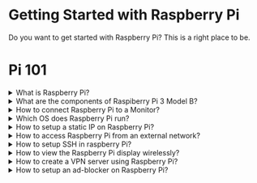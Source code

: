 # Getting Started with Raspberry Pi


Do you want to get started with Raspberry Pi? This is a right place to be.

# Pi 101


<details> 
  <summary>What is Raspberry Pi? </summary>
  Raspberry Pi is credit-card sized computer system.

  </table>
</details>

<details> 
  <summary>What are the components of Raspiberry Pi 3 Model B? </summary>
  
  Its components are listed below:<br>
  - USB Port x4<br>
  - LAN port<br>
  - In-built WiFi Modubr<br>
  - Display Port<br>
  - HDMI Port for Video Output<br>
  - Charging Port<br>
  - Memory Card<br>
  - Audio & Video Jack<br>
  - MicroSD Slot<br>
  - On-board Bluetooth 4.1 WiFI<br>
  GPIO Pins<br>
  ![My Image](https://github.com/collabnix/raspberrypi/blob/master/images/IMG_20200829_124256.jpg)
  </table>
  
</details>

<details> 
  <summary>How to connect Raspberry Pi to a Monitor? </summary>
  Using HDMI cable
  
![My Image](https://github.com/collabnix/raspberrypi/blob/master/images/IMG_20200829_125708.jpg)


  </table>
</details>


<details> 
  <summary>Which OS does Raspberry Pi run? </summary>
  Raspbian OS

  </table>
</details>

<details> 
  <summary>How to setup a static IP on Raspberry Pi?</summary>


* Open DHCP config for editing

```sh
sudo vim /etc/dhcpcd.conf
```

* Add your network interface at the top (run `route -n` to check yours)


```sh
# eth0 or whatever interface you use
interface wlan0

# This will always be your IP when you connect to this gateway
static ip_address=192.168.1.99

# Default gateway IP
static routers=192.168.1.1

# Space separated list of DNS servers
# The ones added here are Cloudflare servers
static domain_name_servers=1.1.1.1 1.0.0.1
```

* Save and reboot!

  </table>
</details>


<details> 
  <summary>How to access Raspberry Pi from an external network?</summary>
  You need to go into your router settings and set up port forwarding to the static IP of your raspberry pi, which you can get by running the following command:
  `hostname -I`

If you want to ssh into your rpi from external network then use the static IP and port 22, if any other service then use the same IP with the port of your choice.

  </table>
</details>



<details> 
  <summary>How to setup SSH in raspberry Pi?</summary>

* Run the following command and enable ssh:

```sh
sudo raspi-config
```

* Get your local IP

```sh
hostname -I

# or
ip addr | grep 192.168
```

* Go to raspberry PI and generate the SSH key pair (id_rsa and id_rsa.pub)

```sh
ssh-keygen -t rsa
```

* Add the key in known_hosts

```sh
cat id_rsa.pub >> ~/.ssh/known_hosts
```

* Do not keep the private key on the rpi for safety concerns. Copy it over to the client machine. To connect, run:

```sh
ssh -i id_rsa pi@<ip-addr-of-pi>
```
  </table>
</details>

<details> 
  <summary>How to view the Raspberry Pi display wirelessly?</summary>
  This can be done by using a VNC server on the raspberry pi and a VNC viewer on the client computer. The most secure way of doing this is using VNC over SSH.

  * VNC over SSH tunnel. On the client machine run:

```sh
ssh -L 5901:localhost:5901 -N -f <distant_user>@<server_ip>
```

* Make sure the pi is running a vncserver on localhost only:

```sh
# run this first
vncserver :1 -geometry 1280x800 -depth 16 -localhost -nolisten tcp
```

* Connect to the vnc using client machine

```sh
xtightvncviewer localhost:1 -compresslevel 9 -quality 4 -depth 8
```

  </table>
</details>

<details> 
  <summary>How to create a VPN server using Raspberry Pi?</summary>

  * Install openvpn and wget

* Get the openvpn installation script (only runs on Ubuntu, Fedora, CentOS) chmod and execute it as a superuser

```sh
wget https://raw.githubusercontent.com/Angristan/openvpn-install/master/openvpn-install.sh

chmod +x openvpn-install.sh

sudo ./openvpn-install.sh
```

* This will create a `.ovpn` file. Copy it to the client.

* In the client machine use this to connect to the VPN:

```sh
openvpn <name-of-conf>.ovpn

# or copy it here
sudo cp Downloads/*.ovpn /etc/openvpn/client/client.conf

openvpn /etc/openvpn/client/client.conf
```

  </table>
</details>

<details> 
  <summary>How to setup an ad-blocker on Raspberry Pi?</summary>

* A single command installation can be done by the following URL

```
curl -sSL https://install.pi-hole.net | bash
```

* Make sure you have a static IP first

* Go through the default options in the installation

* Admin portal password reset

```
pihole -a -p
```

* Adding domains for blocklist

```
pihole -w <domain>
```

* For bulk adding URLs with domains go to the admin portal: `Group Management > Adlists`. In the Address, copy paste the contents of [the blocklist](./blocklist.txt), which contains about 3 million domains.

* After adding domains, update the lists using `pihole -g` or from the tools section of the admin portal (<IP>/admin).

  </table>
</details>
